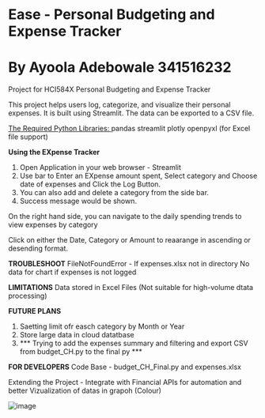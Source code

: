 # Ease - Personal Budgeting and Expense Tracker
# By Ayoola Adebowale 341516232 
 Project for HCI584X Personal Budgeting and Expense Tracker 

This project helps users log, categorize, and visualize their personal expenses. It is built using Streamlit. The data can be exported to a CSV file. 

<ins> The Required Python Libraries: </ins> 
pandas
streamlit
plotly
openpyxl (for Excel file support)

**Using the EXpense Tracker**
1. Open Application in your web browser - Streamlit
2. Use bar to Enter an EXpense amount spent, Select category and Choose date of expenses and Click the Log Button.
3. You can also add and delete a category from the side bar.
4. Success message would be shown.

On the right hand side, you can navigate to the daily spending trends to view expenses by category

Click on either the Date, Category or Amount to reaarange in ascending or desending format.


**TROUBLESHOOT**
FileNotFoundError - If expenses.xlsx not in directory
No data for chart if expenses is not logged

**LIMITATIONS**
Data stored in Excel Files (Not suitable for high-volume dtata processing)

**FUTURE PLANS**
1. Saetting limit ofr easch category by Month or Year
2. Store large data in cloud datatbase
3. *** Trying to add the expenses summary and filtering and export CSV from budget_CH.py to the final py ***

**FOR DEVELOPERS**
Code Base - budget_CH_Final.py and expenses.xlsx

Extending the Project - Integrate with Financial APIs for automation and better Vizualization of datas in grapoh (Colour)


![image](https://github.com/user-attachments/assets/be257aa4-a061-4d64-a8ac-a993cade1eaf)



